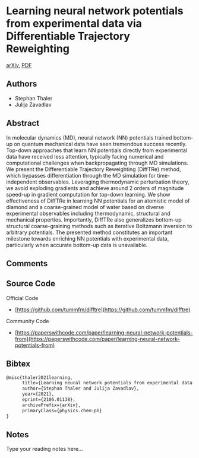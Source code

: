 
# Learning neural network potentials from experimental data via Differentiable Trajectory Reweighting

[arXiv](https://arxiv.org/abs/2106.01138), [PDF](https://arxiv.org/pdf/2106.01138.pdf)

## Authors

- Stephan Thaler
- Julija Zavadlav

## Abstract

In molecular dynamics (MD), neural network (NN) potentials trained bottom-up on quantum mechanical data have seen tremendous success recently. Top-down approaches that learn NN potentials directly from experimental data have received less attention, typically facing numerical and computational challenges when backpropagating through MD simulations. We present the Differentiable Trajectory Reweighting (DiffTRe) method, which bypasses differentiation through the MD simulation for time-independent observables. Leveraging thermodynamic perturbation theory, we avoid exploding gradients and achieve around 2 orders of magnitude speed-up in gradient computation for top-down learning. We show effectiveness of DiffTRe in learning NN potentials for an atomistic model of diamond and a coarse-grained model of water based on diverse experimental observables including thermodynamic, structural and mechanical properties. Importantly, DiffTRe also generalizes bottom-up structural coarse-graining methods such as iterative Boltzmann inversion to arbitrary potentials. The presented method constitutes an important milestone towards enriching NN potentials with experimental data, particularly when accurate bottom-up data is unavailable.

## Comments



## Source Code

Official Code

- [https://github.com/tummfm/difftre](https://github.com/tummfm/difftre)

Community Code

- [https://paperswithcode.com/paper/learning-neural-network-potentials-from](https://paperswithcode.com/paper/learning-neural-network-potentials-from)

## Bibtex

```tex
@misc{thaler2021learning,
      title={Learning neural network potentials from experimental data via Differentiable Trajectory Reweighting}, 
      author={Stephan Thaler and Julija Zavadlav},
      year={2021},
      eprint={2106.01138},
      archivePrefix={arXiv},
      primaryClass={physics.chem-ph}
}
```

## Notes

Type your reading notes here...

